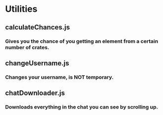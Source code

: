 # Utilities
## calculateChances.js
### Gives you the chance of you getting an element from a certain number of crates.
## changeUsername.js
### Changes your username, is NOT temporary.
## chatDownloader.js
### Downloads everything in the chat you can see by scrolling up.
